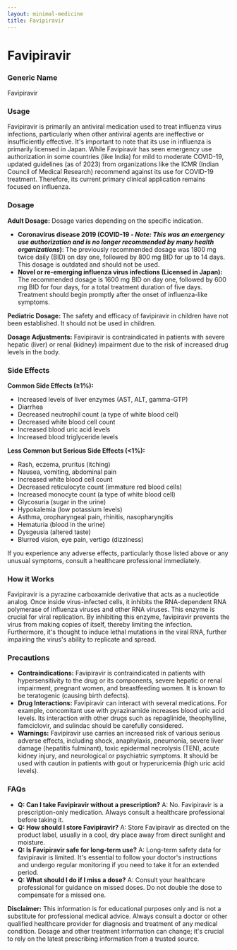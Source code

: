 ```yaml
---
layout: minimal-medicine
title: Favipiravir
---
```


# Favipiravir
### Generic Name
Favipiravir

### Usage
Favipiravir is primarily an antiviral medication used to treat influenza virus infections, particularly when other antiviral agents are ineffective or insufficiently effective.  It's important to note that its use in influenza is primarily licensed in Japan.  While Favipiravir has seen emergency use authorization in some countries (like India) for mild to moderate COVID-19,  updated guidelines (as of 2023) from organizations like the ICMR (Indian Council of Medical Research) recommend against its use for COVID-19 treatment.  Therefore, its current primary clinical application remains focused on influenza.

### Dosage

**Adult Dosage:** Dosage varies depending on the specific indication.  

* **Coronavirus disease 2019 (COVID-19 - *Note: This was an emergency use authorization and is no longer recommended by many health organizations*)**: The previously recommended dosage was 1800 mg twice daily (BID) on day one, followed by 800 mg BID for up to 14 days.  This dosage is outdated and should not be used.
* **Novel or re-emerging influenza virus infections (Licensed in Japan):**  The recommended dosage is 1600 mg BID on day one, followed by 600 mg BID for four days, for a total treatment duration of five days. Treatment should begin promptly after the onset of influenza-like symptoms.

**Pediatric Dosage:** The safety and efficacy of favipiravir in children have not been established.  It should not be used in children.

**Dosage Adjustments:** Favipiravir is contraindicated in patients with severe hepatic (liver) or renal (kidney) impairment due to the risk of increased drug levels in the body.

### Side Effects

**Common Side Effects (≥1%):**

* Increased levels of liver enzymes (AST, ALT, gamma-GTP)
* Diarrhea
* Decreased neutrophil count (a type of white blood cell)
* Decreased white blood cell count
* Increased blood uric acid levels
* Increased blood triglyceride levels


**Less Common but Serious Side Effects (<1%):**

* Rash, eczema, pruritus (itching)
* Nausea, vomiting, abdominal pain
* Increased white blood cell count
* Decreased reticulocyte count (immature red blood cells)
* Increased monocyte count (a type of white blood cell)
* Glycosuria (sugar in the urine)
* Hypokalemia (low potassium levels)
* Asthma, oropharyngeal pain, rhinitis, nasopharyngitis
* Hematuria (blood in the urine)
* Dysgeusia (altered taste)
* Blurred vision, eye pain, vertigo (dizziness)


If you experience any adverse effects, particularly those listed above or any unusual symptoms, consult a healthcare professional immediately.


### How it Works

Favipiravir is a pyrazine carboxamide derivative that acts as a nucleotide analog.  Once inside virus-infected cells, it inhibits the RNA-dependent RNA polymerase of influenza viruses and other RNA viruses. This enzyme is crucial for viral replication.  By inhibiting this enzyme, favipiravir prevents the virus from making copies of itself, thereby limiting the infection.  Furthermore, it's thought to induce lethal mutations in the viral RNA, further impairing the virus's ability to replicate and spread.

### Precautions

* **Contraindications:** Favipiravir is contraindicated in patients with hypersensitivity to the drug or its components, severe hepatic or renal impairment, pregnant women, and breastfeeding women.  It is known to be teratogenic (causing birth defects).
* **Drug Interactions:**  Favipiravir can interact with several medications.  For example, concomitant use with pyrazinamide increases blood uric acid levels.  Its interaction with other drugs such as repaglinide, theophylline, famciclovir, and sulindac should be carefully considered.
* **Warnings:**  Favipiravir use carries an increased risk of various serious adverse effects, including shock, anaphylaxis, pneumonia, severe liver damage (hepatitis fulminant), toxic epidermal necrolysis (TEN), acute kidney injury, and neurological or psychiatric symptoms.  It should be used with caution in patients with gout or hyperuricemia (high uric acid levels).

### FAQs

* **Q: Can I take Favipiravir without a prescription?**  A: No.  Favipiravir is a prescription-only medication.  Always consult a healthcare professional before taking it.
* **Q: How should I store Favipiravir?** A: Store Favipiravir as directed on the product label, usually in a cool, dry place away from direct sunlight and moisture.
* **Q: Is Favipiravir safe for long-term use?** A: Long-term safety data for favipiravir is limited. It's essential to follow your doctor's instructions and undergo regular monitoring if you need to take it for an extended period.
* **Q: What should I do if I miss a dose?** A: Consult your healthcare professional for guidance on missed doses. Do not double the dose to compensate for a missed one.


**Disclaimer:** This information is for educational purposes only and is not a substitute for professional medical advice. Always consult a doctor or other qualified healthcare provider for diagnosis and treatment of any medical condition.  Dosage and other treatment information can change; it's crucial to rely on the latest prescribing information from a trusted source.
